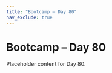 ```yaml
---
title: "Bootcamp – Day 80"
nav_exclude: true
---
```


# Bootcamp – Day 80

Placeholder content for Day 80.
